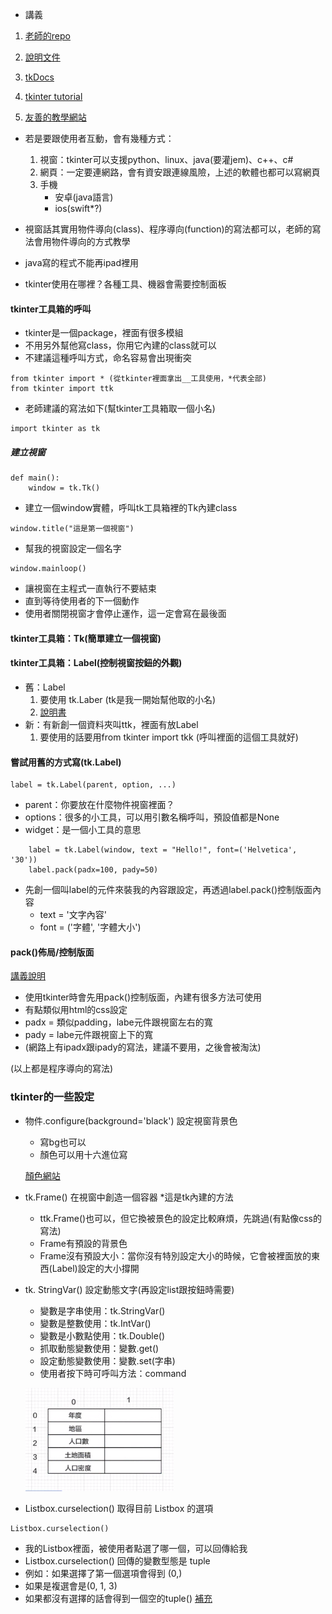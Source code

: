 - 講義

1. [老師的repo](https://github.com/roberthsu2003/pythonWindow/tree/master/%E5%88%9D%E8%A6%8Btkinter)

2. [說明文件](https://anzeljg.github.io/rin2/book2/2405/docs/tkinter/index.html)

3. [tkDocs](https://tkdocs.com/tutorial/index.html)

4. [tkinter tutorial](https://www.pythontutorial.net/tkinter/)

5. [友善的教學網站](https://steam.oxxostudio.tw/category/python/tkinter/start.html)

- 若是要跟使用者互動，會有幾種方式：
    1. 視窗：tkinter可以支援python、linux、java(要灌jem)、c++、c#
    2. 網頁：一定要連網路，會有資安跟連線風險，上述的軟體也都可以寫網頁
    3. 手機
        - 安卓(java語言)
        - ios(swift*?)

- 視窗話其實用物件導向(class)、程序導向(function)的寫法都可以，老師的寫法會用物件導向的方式教學

- java寫的程式不能再ipad裡用
- tkinter使用在哪裡？各種工具、機器會需要控制面板

#### tkinter工具箱的呼叫

- tkinter是一個package，裡面有很多模組
- 不用另外幫他寫class，你用它內建的class就可以
- 不建議這種呼叫方式，命名容易會出現衝突

```
from tkinter import * (從tkinter裡面拿出__工具使用，*代表全部)
from tkinter import ttk
```

- 老師建議的寫法如下(幫tkinter工具箱取一個小名)

```
import tkinter as tk
```

##### 建立視窗
```
def main():
    window = tk.Tk()
```
- 建立一個window實體，呼叫tk工具箱裡的Tk內建class

```
window.title("這是第一個視窗") 
```
- 幫我的視窗設定一個名字

```
window.mainloop() 
```
- 讓視窗在主程式一直執行不要結束
- 直到等待使用者的下一個動作
- 使用者關閉視窗才會停止運作，這一定會寫在最後面

#### tkinter工具箱：Tk(簡單建立一個視窗)

#### tkinter工具箱：Label(控制視窗按鈕的外觀)



- 舊：Label
    1. 要使用 tk.Laber (tk是我一開始幫他取的小名)
    2. [說明書](https://www.pythontutorial.net/tkinter/tkinter-label/)
- 新：有新創一個資料夾叫ttk，裡面有放Label
    1. 要使用的話要用from tkinter import tkk (呼叫裡面的這個工具就好)

#### 嘗試用舊的方式寫(tk.Label)

```
label = tk.Label(parent, option, ...)
```
- parent：你要放在什麼物件視窗裡面？
- options：很多的小工具，可以用引數名稱呼叫，預設值都是None
- widget：是一個小工具的意思

```
    label = tk.Label(window, text = "Hello!", font=('Helvetica', '30'))
    label.pack(padx=100, pady=50) 
```
- 先創一個叫label的元件來裝我的內容跟設定，再透過label.pack()控制版面內容
    - text = '文字內容'
    - font = ('字體', '字體大小')

#### pack()佈局/控制版面

[講義說明](https://steam.oxxostudio.tw/category/python/tkinter/pack.html#a3)

- 使用tkinter時會先用pack()控制版面，內建有很多方法可使用
- 有點類似用html的css設定
- padx = 類似padding，labe元件跟視窗左右的寬
- pady = labe元件跟視窗上下的寬
- (網路上有ipadx跟ipady的寫法，建議不要用，之後會被淘汰)

(以上都是程序導向的寫法)

### tkinter的一些設定
- 物件.configure(background='black') 設定視窗背景色
    - 寫bg也可以
    - 顏色可以用十六進位寫
    
    [顏色網站](https://nipponcolors.com/#seiheki)

- tk.Frame() 在視窗中創造一個容器 *這是tk內建的方法
    - ttk.Frame()也可以，但它換被景色的設定比較麻煩，先跳過(有點像css的寫法)
    - Frame有預設的背景色
    - Frame沒有預設大小：當你沒有特別設定大小的時候，它會被裡面放的東西(Label)設定的大小撐開

- tk. StringVar() 設定動態文字(再設定list跟按鈕時需要)
    - 變數是字串使用：tk.StringVar()
    - 變數是整數使用：tk.IntVar()
    - 變數是小數點使用：tk.Double()
    - 抓取動態變數使用：變數.get()
    - 設定動態變數使用：變數.set(字串)
    - 使用者按下時可呼叫方法：command

    ![Alt text](image.png)


- Listbox.curselection() 取得目前 Listbox 的選項
```
Listbox.curselection()
```
- 我的Listbox裡面，被使用者點選了哪一個，可以回傳給我
- Listbox.curselection() 回傳的變數型態是 tuple
- 例如：如果選擇了第一個選項會得到 (0,)
- 如果是複選會是(0, 1, 3)
- 如果都沒有選擇的話會得到一個空的tuple()
[補充](https://shengyu7697.github.io/python-tkinter-listbox/)


